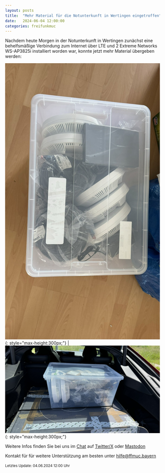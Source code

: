 ```yaml
---
layout: posts
title:  "Mehr Material für die Notunterkunft in Wertingen eingetroffen"
date:   2024-06-04 12:00:00
categories: freifunkmuc
---
```


Nachdem heute Morgen in der Notunterkunft in Wertingen zunächst eine behelfsmäßige Verbindung zum Internet über LTE und 2 Extreme Networks WS-AP3825i installiert worden war, konnte jetzt mehr Material übergeben werden:  
   
![Mehr Material 1](/assets/posts/2024-06-04-mehr-material-fuer-wertingen1.jpg){: style="max-height:300px;"} | ![Mehr Material 2](/assets/posts/2024-06-04-mehr-material-fuer-wertingen2.jpg){: style="max-height:300px;"}
   
Weitere Infos finden Sie bei uns im [Chat](https://chat.ffmuc.net) auf [Twitter/X](https://twitter.com/FreifunkMUC/status/1762382921451684233) oder [Mastodon](https://social.ffmuc.net/@freifunkMUC)
   
Kontakt für für weitere Unterstützung am besten unter [hilfe@ffmuc.bayern](mailto:hilfe@ffmuc.bayern)
   
<small>Letztes Update: 04.06.2024 12:00 Uhr</small>
